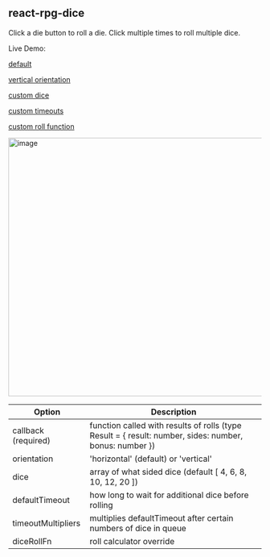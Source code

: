 ## react-rpg-dice

Click a die button to roll a die. Click multiple times to roll multiple dice.

Live Demo:

[default](https://stackblitz.com/edit/vitejs-vite-gaeadw?file=src%2FApp.tsx)

[vertical orientation](https://stackblitz.com/edit/vitejs-vite-huuwb5?file=src%2FApp.tsx)

[custom dice](https://stackblitz.com/edit/vitejs-vite-ruyevq?file=src%2FApp.tsx)

[custom timeouts](https://stackblitz.com/edit/vitejs-vite-m4g3pw?file=src%2FApp.tsx)

[custom roll function](https://stackblitz.com/edit/vitejs-vite-srarwc?file=src%2FApp.tsx)

<img width="513" alt="image" src="https://github.com/user-attachments/assets/2ea482f4-30e9-45a0-a4ea-3e6840ae214c">


| Option              | Description                                                                                            |
| ------------------- | ------------------------------------------------------------------------------------------------------ |
| callback (required) | function called with results of rolls (type Result = { result: number, sides: number, bonus: number }) |
| orientation         | 'horizontal' (default) or 'vertical'                                                                   |
| dice                | array of what sided dice (default [ 4, 6, 8, 10, 12, 20 ])                                             |
| defaultTimeout      | how long to wait for additional dice before rolling                                                    |
| timeoutMultipliers  | multiplies defaultTimeout after certain numbers of dice in queue                                       |
| diceRollFn          | roll calculator override                                                                               |
